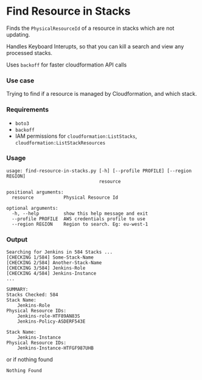 # Find Resource in Stacks
Finds the `PhysicalResourceId` of a resource in stacks which are not updating.

Handles Keyboard Interupts, so that you can kill a search and view any processed stacks.

Uses `backoff` for faster cloudformation API calls

### Use case
Trying to find if a resource is managed by Cloudformation, and which stack.

### Requirements
+ `boto3`
+ `backoff`
+ IAM permissions for `cloudformation:ListStacks`, `cloudformation:ListStackResources`

### Usage
```
usage: find-resource-in-stacks.py [-h] [--profile PROFILE] [--region REGION]
                                  resource

positional arguments:
  resource           Physical Resource Id

optional arguments:
  -h, --help         show this help message and exit
  --profile PROFILE  AWS credentials profile to use
  --region REGION    Region to search. Eg: eu-west-1
```

### Output
```
Searching for Jenkins in 584 Stacks ...
[CHECKING 1/584] Some-Stack-Name
[CHECKING 2/584] Another-Stack-Name
[CHECKING 3/584] Jenkins-Role
[CHECKING 4/584] Jenkins-Instance
...

SUMMARY:
Stacks Checked: 584
Stack Name:
    Jenkins-Role
Physical Resource IDs:
    Jenkins-role-HTF89AN83S
    Jenkins-Policy-ASDERF543E

Stack Name:
    Jenkins-Instance
Physical Resource IDs:
    Jenkins-Instance-HTFGF987UHB

```
or if nothing found
```
Nothing Found
```